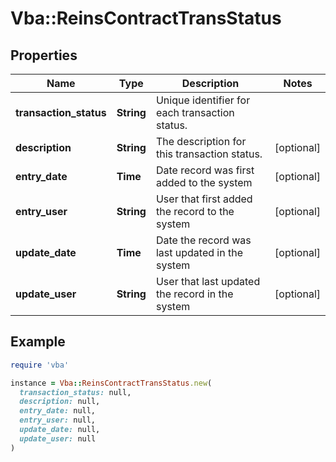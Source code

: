 # Vba::ReinsContractTransStatus

## Properties

| Name | Type | Description | Notes |
| ---- | ---- | ----------- | ----- |
| **transaction_status** | **String** | Unique identifier for each transaction status. |  |
| **description** | **String** | The description for this transaction status. | [optional] |
| **entry_date** | **Time** | Date record was first added to the system | [optional] |
| **entry_user** | **String** | User that first added the record to the system | [optional] |
| **update_date** | **Time** | Date the record was last updated in the system | [optional] |
| **update_user** | **String** | User that last updated the record in the system | [optional] |

## Example

```ruby
require 'vba'

instance = Vba::ReinsContractTransStatus.new(
  transaction_status: null,
  description: null,
  entry_date: null,
  entry_user: null,
  update_date: null,
  update_user: null
)
```

